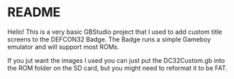# README

Hello! This is a very basic GBStudio project that I used to add custom title screens to the DEFCON32 Badge. The Badge runs a simple Gameboy emulator and will support most ROMs.

If you jut want the images I used you can just put the DC32Custom.gb into the ROM folder on the SD card, but you might need to reformat it to be FAT.

